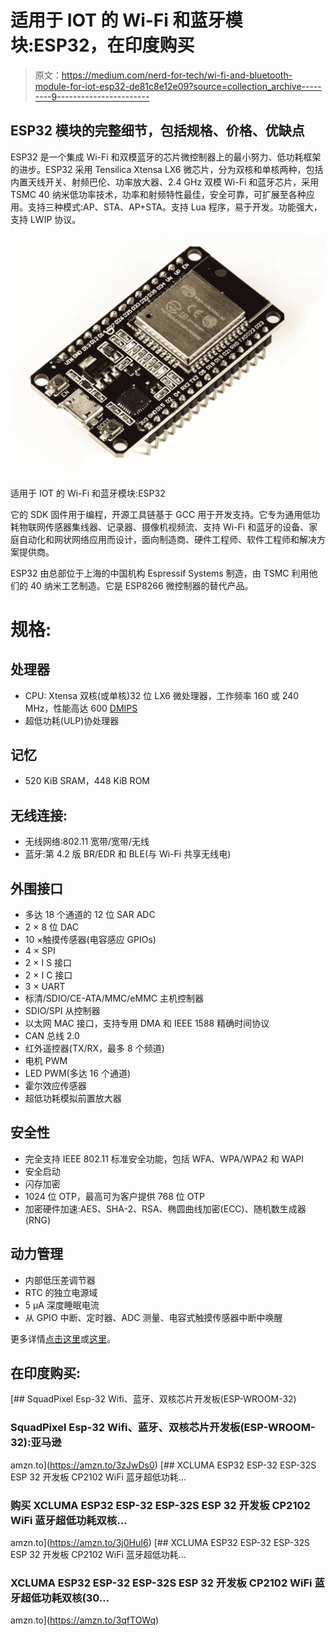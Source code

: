 # 适用于 IOT 的 Wi-Fi 和蓝牙模块:ESP32，在印度购买

> 原文：<https://medium.com/nerd-for-tech/wi-fi-and-bluetooth-module-for-iot-esp32-de81c8e12e09?source=collection_archive---------9----------------------->

## ESP32 模块的完整细节，包括规格、价格、优缺点

ESP32 是一个集成 Wi-Fi 和双模蓝牙的芯片微控制器上的最小努力、低功耗框架的进步。ESP32 采用 Tensilica Xtensa LX6 微芯片，分为双核和单核两种，包括内置天线开关、射频巴伦、功率放大器、2.4 GHz 双模 Wi-Fi 和蓝牙芯片，采用 TSMC 40 纳米低功率技术，功率和射频特性最佳，安全可靠，可扩展至各种应用。支持三种模式:AP、STA、AP+STA。支持 Lua 程序，易于开发。功能强大，支持 LWIP 协议。

![](img/81085411aaa48653c5f16bee0345acc6.png)

适用于 IOT 的 Wi-Fi 和蓝牙模块:ESP32

它的 SDK 固件用于编程，开源工具链基于 GCC 用于开发支持。它专为通用低功耗物联网传感器集线器、记录器、摄像机视频流、支持 Wi-Fi 和蓝牙的设备、家庭自动化和网状网络应用而设计，面向制造商、硬件工程师、软件工程师和解决方案提供商。

ESP32 由总部位于上海的中国机构 Espressif Systems 制造，由 TSMC 利用他们的 40 纳米工艺制造。它是 ESP8266 微控制器的替代产品。

# 规格:

## 处理器

*   CPU: Xtensa 双核(或单核)32 位 LX6 微处理器，工作频率 160 或 240 MHz，性能高达 600 [DMIPS](https://en.wikipedia.org/wiki/Dhrystone)
*   超低功耗(ULP)协处理器

## 记忆

*   520 KiB SRAM，448 KiB ROM

## 无线连接:

*   无线网络:802.11 宽带/宽带/无线
*   蓝牙:第 4.2 版 BR/EDR 和 BLE(与 Wi-Fi 共享无线电)

## 外围接口

*   多达 18 个通道的 12 位 SAR ADC
*   2 × 8 位 DAC
*   10 ×触摸传感器(电容感应 GPIOs)
*   4 × SPI
*   2 × I S 接口
*   2 × I C 接口
*   3 × UART
*   标清/SDIO/CE-ATA/MMC/eMMC 主机控制器
*   SDIO/SPI 从控制器
*   以太网 MAC 接口，支持专用 DMA 和 IEEE 1588 精确时间协议
*   CAN 总线 2.0
*   红外遥控器(TX/RX，最多 8 个频道)
*   电机 PWM
*   LED PWM(多达 16 个通道)
*   霍尔效应传感器
*   超低功耗模拟前置放大器

## 安全性

*   完全支持 IEEE 802.11 标准安全功能，包括 WFA、WPA/WPA2 和 WAPI
*   安全启动
*   闪存加密
*   1024 位 OTP，最高可为客户提供 768 位 OTP
*   加密硬件加速:AES、SHA-2、RSA、椭圆曲线加密(ECC)、随机数生成器(RNG)

## 动力管理

*   内部低压差调节器
*   RTC 的独立电源域
*   5 μA 深度睡眠电流
*   从 GPIO 中断、定时器、ADC 测量、电容式触摸传感器中断中唤醒

更多详情[点击这里](https://en.wikipedia.org/wiki/ESP32)或[这里](https://robokits.download/downloads/esp32_datasheet.pdf)。

## 在印度购买:

[](https://amzn.to/3zJwDs0) [## SquadPixel Esp-32 Wifi、蓝牙、双核芯片开发板(ESP-WROOM-32)

### SquadPixel Esp-32 Wifi、蓝牙、双核芯片开发板(ESP-WROOM-32):亚马逊

amzn.to](https://amzn.to/3zJwDs0) [](https://amzn.to/3j0HuI6) [## XCLUMA ESP32 ESP-32 ESP-32S ESP 32 开发板 CP2102 WiFi 蓝牙超低功耗…

### 购买 XCLUMA ESP32 ESP-32 ESP-32S ESP 32 开发板 CP2102 WiFi 蓝牙超低功耗双核…

amzn.to](https://amzn.to/3j0HuI6) [](https://amzn.to/3qfTOWq) [## XCLUMA ESP32 ESP-32 ESP-32S ESP 32 开发板 CP2102 WiFi 蓝牙超低功耗…

### XCLUMA ESP32 ESP-32 ESP-32S ESP 32 开发板 CP2102 WiFi 蓝牙超低功耗双核(30…

amzn.to](https://amzn.to/3qfTOWq)